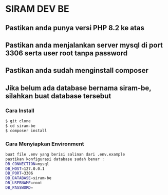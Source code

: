 # SIRAM DEV BE

## Pastikan anda punya versi PHP 8.2 ke atas

## Pastikan anda menjalankan server mysql di port 3306 serta user root tanpa password 

## Pastikan anda sudah menginstall composer

## Jika belum ada database bernama siram-be, silahkan buat database tersebut


### Cara Install
```bash
$ git clone
$ cd siram-be
$ composer install
```

### Cara Menyiapkan Environment
```bash
buat file .env yang berisi salinan dari .env.example
pastikan konfigurasi database sudah benar : 
DB_CONNECTION=mysql
DB_HOST=127.0.0.1
DB_PORT=3306
DB_DATABASE=siram-be
DB_USERNAME=root
DB_PASSWORD=

```